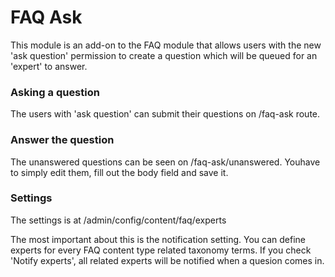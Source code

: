 FAQ Ask
==============

This module is an add-on to the FAQ module that allows users with 
the new 'ask question' permission to create a question which will 
be queued for an 'expert' to answer.

### Asking a question
The users with 'ask question' can submit their questions on /faq-ask route.

### Answer the question
The unanswered questions can be seen on /faq-ask/unanswered. Youhave to simply edit them, 
fill out the body field and save it.

### Settings
The settings is at /admin/config/content/faq/experts

The most important about this is the notification setting. You can define experts
for every FAQ content type related taxonomy terms. If you check 'Notify experts', 
all related experts will be notified when a quesion comes in.
